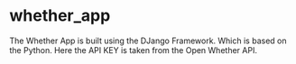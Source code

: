 # whether_app
The Whether App is built using the DJango Framework. Which is based on the Python. Here the API KEY is taken from the Open Whether API. 
